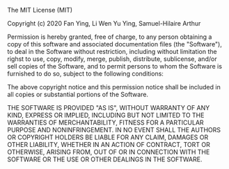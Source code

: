 The MIT License (MIT)

Copyright (c) 2020 Fan Ying, Li Wen Yu Ying, Samuel-Hilaire Arthur

Permission is hereby granted, free of charge, to any person obtaining a copy
of this software and associated documentation files (the "Software"), to deal
in the Software without restriction, including without limitation the righst
to use, copy, modify, merge, publish, distribute, sublicense, and/or sell
copies of the Software, and to permit persons to whom the Software is
furnished to do so, subject to the following conditions:

The above copyright notice and this permission notice shall be included in all
copies or substantial portions of the Software.

THE SOFTWARE IS PROVIDED "AS IS", WITHOUT WARRANTY OF ANY KIND, EXPRESS OR
IMPLIED, INCLUDING BUT NOT LIMITED TO THE WARRANTIES OF MERCHANTABILITY,
FITNESS FOR A PARTICULAR PURPOSE AND NONINFRINGEMENT. IN NO EVENT SHALL THE
AUTHORS OR COPYRIGHT HOLDERS BE LIABLE FOR ANY CLAIM, DAMAGES OR OTHER
LIABILITY, WHETHER IN AN ACTION OF CONTRACT, TORT OR OTHERWISE, ARISING FROM,
OUT OF OR IN CONNECTION WITH THE SOFTWARE OR THE USE OR OTHER DEALINGS IN THE
SOFTWARE.
